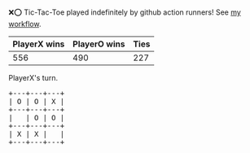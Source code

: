 :x::o: Tic-Tac-Toe played indefinitely by github action runners! See [my workflow](.github/workflows/play.yaml).

|PlayerX wins|PlayerO wins|Ties|
|-|-|-|
|556|490|227|

PlayerX's turn.

<pre>
+---+---+---+
| O | O | X |
+---+---+---+
|   | O | O |
+---+---+---+
| X | X |   |
+---+---+---+
</pre>